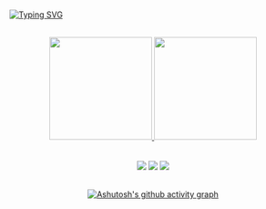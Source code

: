 <!--### Olá, eu sou o Bruno Soffo 👋 -->
<br>

[![Typing SVG](https://readme-typing-svg.herokuapp.com/?color=FFFF00&size=35&center=true&vCenter=true&width=1000&lines=HELLO,+My+name+is+Bruno+Soffo;I'm+22+years+old;I'm+from+Brazil;I+Graduated+Computer+Science;Be+Welcome!+:%29)](https://git.io/typing-svg)

<br>


<div align="center">
  <a href="https://github.com/BrunoSoffo">
  <img height="180em" src="https://github-readme-stats.vercel.app/api?username=BrunoSoffo&show_icons=true&theme=highcontrast&include_all_commits=true&count_private=true"/>
  <img height="180em" src="https://github-readme-stats.vercel.app/api/top-langs/?username=BrunoSoffo&layout=compact&langs_count=16&theme=highcontrast"/>
</div>
<br>
<br>
<div align="center"> 
  <a href="https://www.instagram.com/bru_soffo/" target="_blank"><img src="https://img.shields.io/badge/-Instagram-%23E4405F?style=for-the-badge&logo=instagram&logoColor=white" target="_blank"></a>  
  <a href = "mailto:brunosoffo@gmail.com"><img src="https://img.shields.io/badge/-Gmail-%23333?style=for-the-badge&logo=gmail&logoColor=white" target="_blank"></a>
  <a href="https://www.linkedin.com/in/bruno-da-silva-soffo/" target="_blank"><img src="https://img.shields.io/badge/-LinkedIn-%230077B5?style=for-the-badge&logo=linkedin&logoColor=white" target="_blank"></a> 
  <br>
  <br>

  [![Ashutosh's github activity graph](https://github-readme-activity-graph.vercel.app/graph?username=BrunoSoffo&bg_color=050505&color=00e7eb&line=f0a400&point=00e7eb&area=true&hide_border=true)](https://github.com/ashutosh00710/github-readme-activity-graph)
 
</div>
<!--
**BrunoSoffo/BrunoSoffo** is a ✨ _special_ ✨ repository because its `README.md` (this file) appears on your GitHub profile.

Here are some ideas to get you started:

- 🔭 I’m currently working on ...
- 🌱 I’m currently learning ...
- 👯 I’m looking to collaborate on ...
- 🤔 I’m looking for help with ...
- 💬 Ask me about ...
- 📫 How to reach me: ...
- 😄 Pronouns: ...
- ⚡ Fun fact: ...
-->
